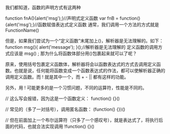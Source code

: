 我们都知道，函数的声明方式有这两种

function fnA(){alert('msg');}//声明式定义函数
var fnB = function(){alert('msg');}//函数赋值表达式定义函数
通常，我们调用一个方法的方式就是 FunctionName()

但是，如果我们尝试为一个“定义函数”末尾加上()，解析器是无法理解的。如下：
function msg(){
  alert('message');
}();//解析器是无法理解的
定义函数的调用方式应该是 msg() ; 那为什么将函数体部分用()包裹起来就可以了呢？

原来，使用括号包裹定义函数体，解析器将会以函数表达式的方式去调用定义函数。也就是说，任何能将函数变成一个函数表达式的作法，都可以使解析器正确的调用定义函数。而 ! 就是其中一个，而 + - || 都有这样的功能。

另外，用 ! 可能更多的是一个习惯问题，不同的运算符，性能是不同的。


// 这么写会报错，因为这是一个函数定义：
function() {}()

// 常见的（多了一对括号），调用匿名函数：
(function() {})()

// 但在前面加上一个布尔运算符（只多了一个感叹号），就是表达式了，将执行后面的代码，也就合法实现调用
!function() {}()